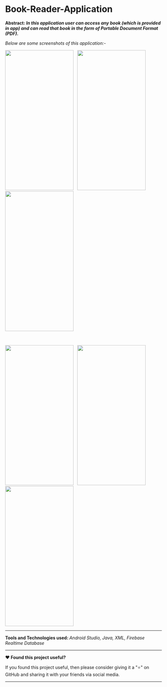 # Book-Reader-Application
<b>Abstract: <i>In this application user can access any book (which is provided in app) and can read that book in the form of Portable Document Format (PDF).</i></b>

<i>Below are some screenshots of this application:-</i>

<img src="https://user-images.githubusercontent.com/91781599/184342027-c2980c28-af93-43a3-a0ad-1a66f19c2674.jpg" width=220 height=450></img> &nbsp;  <img src="https://user-images.githubusercontent.com/91781599/184344066-05d844a7-2628-4cef-8496-fa7671d3a9e6.jpg" width=220 height=450></img> &nbsp; <img src="https://user-images.githubusercontent.com/91781599/184344811-cef5afa4-07f2-45e7-b0e3-f258350f1622.jpg" width=220 height=450></img>

<br/>

<img src="https://user-images.githubusercontent.com/91781599/184345149-e2a4a602-6e7e-4d9e-9ca0-271fdc764a47.jpg" width=220 height=450></img> &nbsp;  <img src="https://user-images.githubusercontent.com/91781599/184345202-ee131dde-b5f3-4c71-808e-f777d3a65376.jpg" width=220 height=450></img> &nbsp; <img src="https://user-images.githubusercontent.com/91781599/184345251-361d1b61-e5f6-4835-80eb-b0b15d1a2133.jpg" width=220 height=450></img>

<hr>
<b>Tools and Technologies used: </b> <i>Android Studio, Java, XML, Firebase Realtime Database</i>

<hr>
<b>❤️ Found this project useful?</b>
<p>If you found this project useful, then please consider giving it a "⭐" on GitHub and sharing it with your friends via social media.</p>

<hr>
